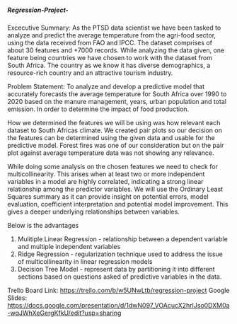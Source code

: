 ##### Regression-Project-

Excecutive Summary:
As the PTSD data scientist we have been tasked to analyze and predict the average temperature from the agri-food sector, using the data received from FAO and IPCC. The dataset comprises of about 30 features and +7000 records.
While analyzing the data given, one feature being countries we have chosen to work with the dataset from South Africa. The country as we know it has diverse demographics, a resource-rich country and an attractive tourism industry.

Problem Statement: To analyze and develop a predictive model that accurately forecasts the average temperature for South Africa over 1990 to 2020 based on the manure management, years, urban population and total emission. In order to determine the impact of food production.

How we determined the features we will be using was how relevant each dataset to South Africas climate. We created pair plots so our decision on the features  can be determined using the given data and usable for the predictive model. Forest fires was one of our consideration but on the pair plot against average temperature data was not showing any relevance.

While doing some analysis on the chosen features we need to check for multicollinearity. This arises when at least two or more independent variables in a model are highly correlated, indicating a strong linear relationship among the predictor variables. We will use the Ordinary Least Squares summary as it can provide insight on potential errors, model evaluation, coefficient interpretation and potential model improvement. This gives a deeper underlying relationships between variables.

Below is the advantages
1. Mulitiple Linear Regression - relationship between a dependent variable and multiple independent variables
2. Ridge Regression - regularization technique used to address the issue of multicollinearity in linear regression models
3. Decision Tree Model - represent data by partitioning it into different sections based on questions asked of predictive variables in the data.
   


Trello Board Link: https://trello.com/b/w5UNwLtb/regression-project
Google Slides: https://docs.google.com/presentation/d/1dwN097_VOAcucX2hrlJso0DXM0a-wqJWhXeGergKfkU/edit?usp=sharing



